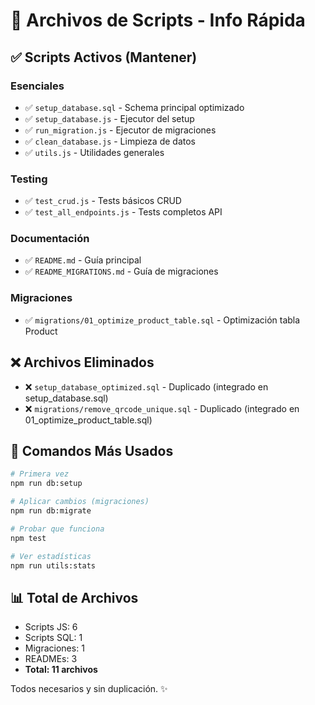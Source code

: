 # 📝 Archivos de Scripts - Info Rápida

## ✅ Scripts Activos (Mantener)

### Esenciales
- ✅ `setup_database.sql` - Schema principal optimizado
- ✅ `setup_database.js` - Ejecutor del setup
- ✅ `run_migration.js` - Ejecutor de migraciones
- ✅ `clean_database.js` - Limpieza de datos
- ✅ `utils.js` - Utilidades generales

### Testing
- ✅ `test_crud.js` - Tests básicos CRUD
- ✅ `test_all_endpoints.js` - Tests completos API

### Documentación
- ✅ `README.md` - Guía principal
- ✅ `README_MIGRATIONS.md` - Guía de migraciones

### Migraciones
- ✅ `migrations/01_optimize_product_table.sql` - Optimización tabla Product

## ❌ Archivos Eliminados

- ❌ `setup_database_optimized.sql` - Duplicado (integrado en setup_database.sql)
- ❌ `migrations/remove_qrcode_unique.sql` - Duplicado (integrado en 01_optimize_product_table.sql)

## 🎯 Comandos Más Usados

```bash
# Primera vez
npm run db:setup

# Aplicar cambios (migraciones)
npm run db:migrate

# Probar que funciona
npm test

# Ver estadísticas
npm run utils:stats
```

## 📊 Total de Archivos

- Scripts JS: 6
- Scripts SQL: 1  
- Migraciones: 1
- READMEs: 3
- **Total: 11 archivos**

Todos necesarios y sin duplicación. ✨

